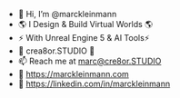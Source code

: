 - 👋 Hi, I’m @marckleinmann
- 🌎 I Design & Build Virtual Worlds 🌎
- ⚡ With Unreal Engine 5 & AI Tools⚡
- 🚀 crea8or.STUDIO 🚀
- 📫 Reach me at marc@cre8or.STUDIO
- 🔗 https://marckleinmann.com
- 🔗 https://linkedin.com/in/marckleinmann
<!---
marckleinmann/marckleinmann is a ✨ special ✨ repository because its `README.md` (this file) appears on your GitHub profile.
You can click the Preview link to take a look at your changes.
--->
